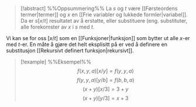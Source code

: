 
> [!abstract] %%Oppsummering%%
> La $s$ og $t$ være [[Førsteordens termer|termer]] og $x$ en [[Frie variabler og lukkede formler|variabel]]. Da er $s[x/t]$ resultatet av å erstatte, eller substituere (eng. substituter, alle forekomster av $x$ i $s$ med $t$.

Vi kan se for oss $[x/t]$ som en [[Funksjoner|funksjon]] som bytter ut alle $x$-er med $t$-er. En måte å gjøre det helt eksplisitt på er ved å definere en substitusjon [[Rekursivt definert funksjon|rekursivt]].


> [!example] %%Eksempel%%
> $$f(x,y,a)[x/y]=f(y,y,a)$$
> $$f(y,y,a)[y/b]=f(b,b,a)$$
> $$(x+y)[x/3]=3+y$$
> $$(x+y)[y/3]=x+3$$
